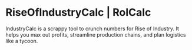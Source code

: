 # RiseOfIndustryCalc | RoICalc

IndustryCalc is a scrappy tool to crunch numbers for Rise of Industry. It helps you max out profits, streamline production chains, and plan logistics like a tycoon.

